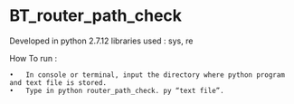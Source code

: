 # BT_router_path_check

Developed in python 2.7.12
libraries used : sys, re


How To run : 

	•	In console or terminal, input the directory where python program and text file is stored.
	•	Type in python router_path_check. py “text file”.
